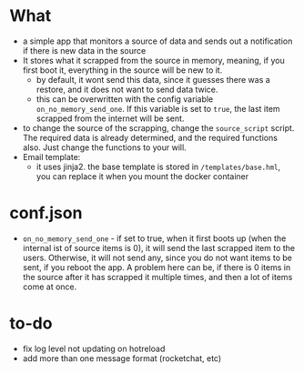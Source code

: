 # What
- a simple app that monitors a source of data and sends out a notification if there is new data in the source
- It stores what it scrapped from the source in memory, meaning, if you first boot it, everything in the source will be new to it.
    - by default, it wont send this data, since it guesses there was a restore, and it does not want to send data twice.
    - this can be overwritten with the config variable `on_no_memory_send_one`. If this variable is set to `true`, the last item scrapped from the internet will be sent.
- to change the source of the scrapping, change the `source_script` script. The required data is already determined, and the required functions also. Just change the functions to your will.
- Email template:
    - it uses jinja2. the base template is stored in `/templates/base.hml`, you can replace it when you mount the docker container

# conf.json
- `on_no_memory_send_one` - if set to true, when it first boots up (when the internal ist of source items is 0), it will send the last scrapped item to the users. Otherwise, it will not send any, since you do not want items to be sent, if you reboot the app. A problem here can be, if there is 0 items in the source after it has scrapped it multiple times, and then a lot of items come at once.

# to-do
- fix log level not updating on hotreload
- add more than one message format (rocketchat, etc)
